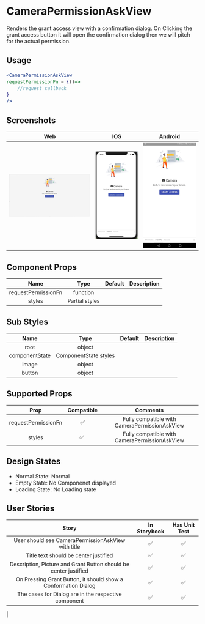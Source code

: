 # CameraPermissionAskView

Renders the grant access view with a confirmation dialog. On Clicking the grant access button it will open the confirmation dialog then we will pitch for the actual permission.

## Usage

```jsx
<CameraPermissionAskView
requestPermissionFn = {()=>
    //request callback
}
/>
```

## Screenshots

|                     Web                     |                     IOS                     |                       Android                        |
| :-----------------------------------------: | :-----------------------------------------: | :--------------------------------------------------: |
| ![web Image](./screenshots/askview.web.png) | ![ios Image](./screenshots/askview.ios.png) | ![android Image](./screenshots/askview.android.jpeg) |

## Component Props

|        Name         |      Type      | Default | Description |
| :-----------------: | :------------: | :-----: | :---------: |
| requestPermissionFn |    function    |         |             |
|       styles        | Partial styles |         |             |

## Sub Styles

|      Name      |         Type          | Default | Description |
| :------------: | :-------------------: | :-----: | :---------: |
|      root      |        object         |         |             |
| componentState | ComponentState styles |         |             |
|     image      |        object         |         |             |
|     button     |        object         |         |             |

## Supported Props

|        Prop         | Compatible |                   Comments                    |
| :-----------------: | :--------: | :-------------------------------------------: |
| requestPermissionFn |    ️✅     | Fully compatible with CameraPermissionAskView |
|       styles        |    ✅ ️    | Fully compatible with CameraPermissionAskView |

## Design States

- Normal State: Normal
- Empty State: No Componenet displayed
- Loading State: No Loading state

## User Stories

|                              Story                               | In Storybook | Has Unit Test |
| :--------------------------------------------------------------: | :----------: | :-----------: |
|        User should see CameraPermissionAskView with title        |      ✅      |      ✅       |
|              Title text should be center justified               |      ✅      |      ✅       |
| Description, Picture and Grant Button should be center justified |      ✅      |      ✅       |
|  On Pressing Grant Button, it should show a Conformation Dialog  |      ✅      |      ✅       |
|       The cases for Dialog are in the respective component       |      ✅      |      ✅       |

\|
